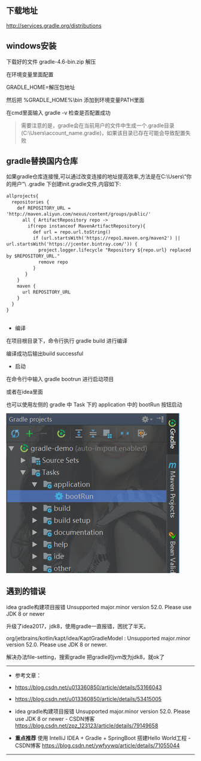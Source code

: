 ## 下载地址

http://services.gradle.org/distributions

## windows安装

下载好的文件 gradle-4.6-bin.zip 解压

在环境变量里面配置



GRADLE_HOME=解压包地址

然后把 %GRADLE_HOME%\bin  添加到环境变量PATH里面


在cmd里面输入 gradle -v 检查是否配置成功


> 需要注意的是，gradle会在当前用户的文件中生成一个.gradle目录(C:\Users\account_name\.gradle)，如果该目录已存在可能会导致配置失败

## gradle替换国内仓库

如果gradle仓库连接慢,可以通过改变连接的地址提高效率,方法是在C:\Users\“你的用户”\ .gradle 下创建init.gradle文件,内容如下:

```
allprojects{  
  repositories {  
    def REPOSITORY_URL = 'http://maven.aliyun.com/nexus/content/groups/public/'  
      all { ArtifactRepository repo ->  
        if(repo instanceof MavenArtifactRepository){  
          def url = repo.url.toString()  
          if (url.startsWith('https://repo1.maven.org/maven2') || url.startsWith('https://jcenter.bintray.com/')) {  
            project.logger.lifecycle "Repository ${repo.url} replaced by $REPOSITORY_URL."  
            remove repo  
          }  
       }  
    }  
    maven {  
      url REPOSITORY_URL  
    }  
  }  
}

```

##

- 编译

在项目根目录下，命令行执行   gradle build 进行编译

编译成功后输出build successful

- 启动

在命令行中输入 gradle bootrun 进行启动项目

或者在idea里面

也可以使用左侧的 gradle 中 Task 下的 application 中的 bootRun 按钮启动

![](1.png)












## 遇到的错误

idea gradle构建项目报错 Unsupported major.minor version 52.0. Please use JDK 8 or newer

升级了idea2017，jdk8，使用gradle一直报错，困扰了半天。

org/jetbrains/kotlin/kapt/idea/KaptGradleModel : Unsupported major.minor version 52.0. Please use JDK 8 or newer.

解决办法file-setting，搜索gradle 把gradle的jvm改为jdk8，就ok了



---

- 参考文章：

- https://blog.csdn.net/u013360850/article/details/53166043

- https://blog.csdn.net/u013360850/article/details/53415005

- idea gradle构建项目报错 Unsupported major.minor version 52.0. Please use JDK 8 or newer - CSDN博客
https://blog.csdn.net/zpz_123123/article/details/79149658

- **重点推荐** 使用 IntelliJ IDEA + Gradle + SpringBoot 搭建Hello World工程 - CSDN博客
https://blog.csdn.net/ywfyywq/article/details/71055044

---
